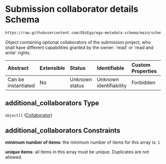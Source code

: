# Submission collaborator details Schema

```txt
https://raw.githubusercontent.com/EbiEga/ega-metadata-schema/main/schemas/EGA.submission.json#/properties/additional_collaborators
```

Object containing optional collaborators of the submission project, who shall have different capabilities granted by the owner: 'read' or 'read and write' rights.

| Abstract            | Extensible | Status         | Identifiable            | Custom Properties | Additional Properties | Access Restrictions | Defined In                                                                           |
| :------------------ | :--------- | :------------- | :---------------------- | :---------------- | :-------------------- | :------------------ | :----------------------------------------------------------------------------------- |
| Can be instantiated | No         | Unknown status | Unknown identifiability | Forbidden         | Forbidden             | none                | [EGA.submission.json\*](../../../schemas/EGA.submission.json "open original schema") |

## additional\_collaborators Type

`object[]` ([Collaborator](ega-20-properties-submission-collaborator-details-collaborator.md))

## additional\_collaborators Constraints

**minimum number of items**: the minimum number of items for this array is: `1`

**unique items**: all items in this array must be unique. Duplicates are not allowed.
